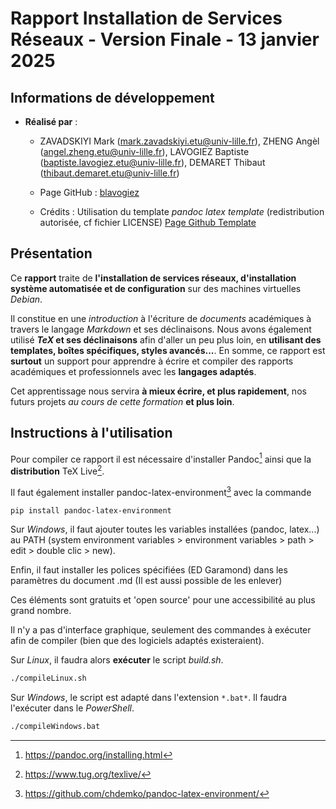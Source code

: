 # **Rapport Installation de Services Réseaux - Version Finale - 13 janvier 2025**

## **Informations de développement**

- **Réalisé par** : 
  - ZAVADSKIYI Mark (mark.zavadskiyi.etu@univ-lille.fr), ZHENG Angèl (angel.zheng.etu@univ-lille.fr), LAVOGIEZ Baptiste (baptiste.lavogiez.etu@univ-lille.fr), DEMARET Thibaut (thibaut.demaret.etu@univ-lille.fr)
    
  - Page GitHub : [blavogiez](https://github.com/blavogiez)
    
  - Crédits : Utilisation du template *pandoc latex template* (redistribution autorisée, cf fichier LICENSE) [Page Github Template](https://github.com/Wandmalfarbe/pandoc-latex-template/tree/master)

## **Présentation**

Ce **rapport** traite de **l'installation de services réseaux, d'installation système automatisée et de configuration** sur des machines virtuelles *Debian*.

Il constitue en une *introduction* à l'écriture de *documents* académiques à travers le langage *Markdown* et ses déclinaisons. Nous avons également utilisé ***TeX* et ses déclinaisons** afin d'aller un peu plus loin, en **utilisant des templates, boîtes spécifiques, styles avancés...**. En somme, ce rapport est **surtout** un support pour apprendre à écrire et compiler des rapports académiques et professionnels avec les **langages adaptés**.

Cet apprentissage nous servira **à mieux écrire, et plus rapidement**, nos futurs projets *au cours de cette formation* **et plus loin**.

## **Instructions à l'utilisation**

Pour compiler ce rapport il est nécessaire d'installer Pandoc[^1] ainsi que la **distribution** TeX Live[^2].

Il faut également installer pandoc-latex-environment[^3] avec la commande 

```sh
pip install pandoc-latex-environment
```

Sur *Windows*, il faut ajouter toutes les variables installées (pandoc, latex...) au PATH (system environment variables > environment variables > path > edit > double clic > new).

Enfin, il faut installer les polices spécifiées (ED Garamond) dans les paramètres du document .md
(Il est aussi possible de les enlever)

Ces éléments sont gratuits et 'open source' pour une accessibilité au plus grand nombre.

Il n'y a pas d'interface graphique, seulement des commandes à exécuter afin de compiler (bien que des logiciels adaptés existeraient).

Sur *Linux*, il faudra alors **exécuter** le script *build.sh*.

```sh
./compileLinux.sh
```

Sur *Windows*, le script est adapté dans l'extension `*.bat*`. Il faudra l'exécuter dans le *PowerShell*.
```sh
./compileWindows.bat
```

[^1]: https://pandoc.org/installing.html
[^2]: https://www.tug.org/texlive/
[^3]: https://github.com/chdemko/pandoc-latex-environment/
